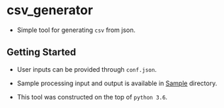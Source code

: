 # csv_generator

- Simple tool for generating `csv` from json.


## Getting Started

 - User inputs can be provided through `conf.json`.
 
 - Sample processing input and output is available in [Sample](https://github.com/g-kutty/csv-generator/tree/master/sample) directory.

 - This tool was constructed on the top of `python 3.6`.
